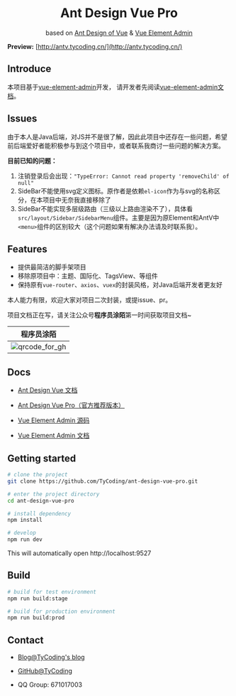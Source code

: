 <h1 align="center">Ant Design Vue Pro</h1>
<div align="center">
based on  <a href="https://vuecomponent.github.io/ant-design-vue/docs/vue/introduce-cn/" target="_blank">Ant Design of Vue</a> & <a href="https://github.com/PanJiaChen/vue-element-admin" target="_blank">Vue Element Admin</a>
</div>


**Preview:**  [http://antv.tycoding.cn/](http://antv.tycoding.cn/)

## Introduce

本项目基于[vue-element-admin](https://github.com/PanJiaChen/vue-element-admin)开发， 请开发者先阅读[vue-element-admin文档](https://panjiachen.gitee.io/vue-element-admin-site/zh/)。

## Issues

由于本人是Java后端，对JS并不是很了解，因此此项目中还存在一些问题，希望前后端爱好者能积极参与到这个项目中，或者联系我商讨一些问题的解决方案。

**目前已知的问题：**

1. 注销登录后会出现：`"TypeError: Cannot read property 'removeChild' of null"`
2. SideBar不能使用svg定义图标。原作者是依赖`el-icon`作为与svg的名称区分，在本项目中无奈我直接移除了
3. SideBar不能实现多层级路由（三级以上路由渲染不了），具体看`src/layout/Sidebar/SidebarMenu`组件。主要是因为原Element和AntV中`<menu>`组件的区别较大（这个问题如果有解决办法请及时联系我）。

## Features

- 提供最简洁的脚手架项目
- 移除原项目中：主题、国际化、TagsView、等组件
- 保持原有`vue-router`、`axios`、`vuex`的封装风格，对Java后端开发者更友好

本人能力有限，欢迎大家对项目二次封装，或提issue、pr。

项目文档正在写，请关注公众号**程序员涂陌**第一时间获取项目文档~

| 程序员涂陌                                                  |
| ----------------------------------------------------------- |
| ![qrcode_for_gh](http://cdn.tycoding.cn/20200610184737.jpg) |


## Docs

- [Ant Design Vue 文档](https://www.antdv.com/docs/vue/introduce-cn/)

- [Ant Design Vue Pro（官方推荐版本）](https://github.com/vueComponent/ant-design-vue-pro)

- [Vue Element Admin 源码](https://github.com/PanJiaChen/vue-element-admin)

- [Vue Element Admin 文档](https://panjiachen.gitee.io/vue-element-admin-site/zh/)



## Getting started

```bash
# clone the project
git clone https://github.com/TyCoding/ant-design-vue-pro.git

# enter the project directory
cd ant-design-vue-pro

# install dependency
npm install

# develop
npm run dev
```

This will automatically open http://localhost:9527

## Build

```bash
# build for test environment
npm run build:stage

# build for production environment
npm run build:prod
```

## Contact

- [Blog@TyCoding's blog](http://www.tycoding.cn)

- [GitHub@TyCoding](https://github.com/TyCoding)

- QQ Group: 671017003